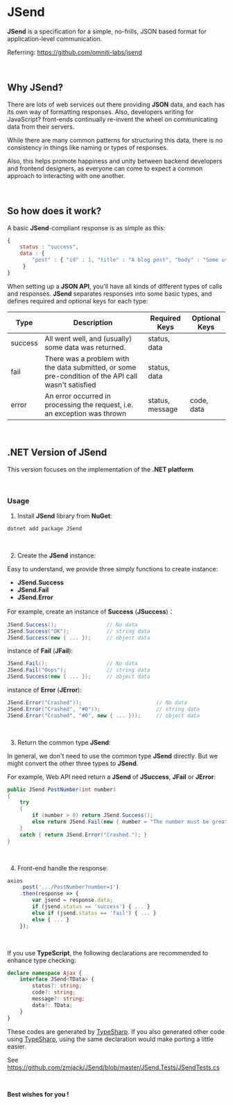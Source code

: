 # JSend

**JSend** is a specification for a simple, no-frills, JSON based format for application-level communication.

Referring: https://github.com/omniti-labs/jsend

<br/>

## Why JSend?

There are lots of web services out there providing **JSON** data, and each has its own way of formatting responses. Also, developers writing for JavaScript? front-ends continually re-invent the wheel on communicating data from their servers.

While there are many common patterns for structuring this data, there is no consistency in things like naming or types of responses.

Also, this helps promote happiness and unity between backend developers and frontend designers, as everyone can come to expect a common approach to interacting with one another.

<br/>

## So how does it work?

A basic **JSend**-compliant response is as simple as this:

```js
{
    status : "success",
    data : {
        "post" : { "id" : 1, "title" : "A blog post", "body" : "Some useful content" }
     }
}
```

When setting up a **JSON API**, you'll have all kinds of different types of calls and responses. **JSend** separates responses into some basic types, and defines required and optional keys for each type:

| Type    | Description                                                  | Required Keys   | Optional Keys |
| ------- | ------------------------------------------------------------ | --------------- | ------------- |
| success | All went well, and (usually) some data was returned.         | status, data    |               |
| fail    | There was a problem with the data submitted, or some pre-condition of the API call wasn't satisfied | status, data    |               |
| error   | An error occurred in processing the request, i.e. an exception was thrown | status, message | code, data    |

<br/>

## .NET Version of JSend

This version focuses on the implementation of the **.NET platform**.

<br/>

### Usage

1. Install **JSend** library from **NuGet**:

```powershell
dotnet add package JSend
```

<br/>

2. Create the **JSend** instance:

Easy to understand, we provide three simply functions to create instance:

- **JSend.Success**
- **JSend.Fail**
- **JSend.Error**

For example, create an instance of **Success** (**JSuccess**)：

```c#
JSend.Success();                // No data
JSend.Success("OK");            // string data
JSend.Success(new { ... });     // object data
```

instance of **Fail** (**JFail**):

```c#
JSend.Fail();                   // No data
JSend.Fail("Oops");             // string data
JSend.Success(new { ... });     // object data
```

instance of **Error** (**JError**):

```c#
JSend.Error("Crashed"));                        // No data
JSend.Error("Crashed", "#0"));                  // string data
JSend.Error("Crashed", "#0", new { ... }));     // object data
```

<br/>

3. Return the common type **JSend**:

In general, we don't need to use the common type **JSend** directly. But we might convert the other three types to **JSend**.

For example, Web API need return a **JSend** of **JSuccess**, **JFail** or **JError**:

```c#
public JSend PostNumber(int number)
{
    try
    {
        if (number > 0) return JSend.Success();
        else return JSend.Fail(new { number = "The number must be greater than 0." });
    }
    catch { return JSend.Error("Crashed."); }
}
```

<br/>

4. Front-end handle the response:

```js
axios
    .post('.../PostNumber?number=1')
    .then(response => {
        var jsend = response.data;
        if (jsend.status == 'success') { ... }
    	else if (jsend.status == 'fail') { ... }
        else { ... }
	});
```

<br/>

If you use **TypeScript**, the following declarations are recommended to enhance type checking:

```typescript
declare namespace Ajax {
    interface JSend<TData> {
        status?: string;
        code?: string;
        message?: string;
        data?: TData;
    }
}
```

These codes are generated by [TypeSharp](https://github.com/zmjack/TypeSharp). If you also generated other code using [TypeSharp](https://github.com/zmjack/TypeSharp), using the same declaration would make porting a little easier.

See https://github.com/zmjack/JSend/blob/master/JSend.Tests/JSendTests.cs

<br/>

**Best wishes for you !**

